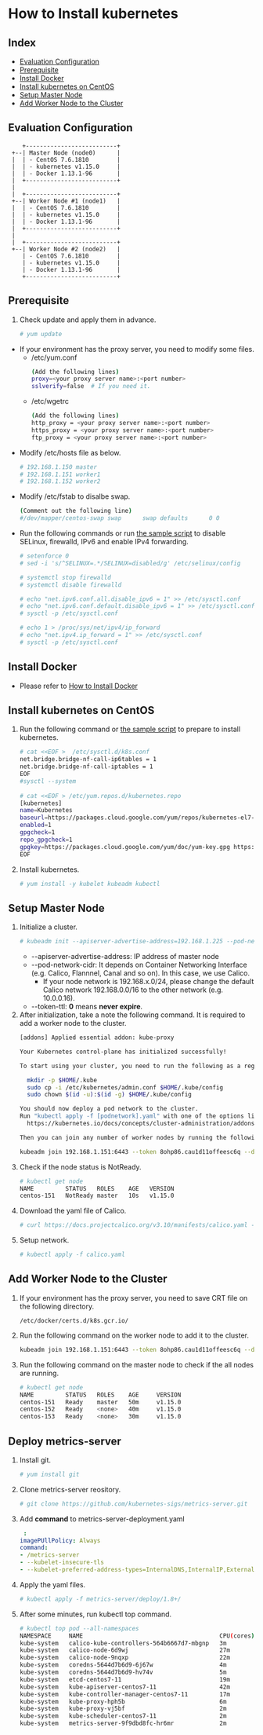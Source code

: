 # How to Install kubernetes
## Index
- [Evaluation Configuration](#Evaluation-Configuration)
- [Prerequisite](#Prerequisite)
- [Install Docker](#Install-Docker)
- [Install kubernetes on CentOS](#Install-kubernetes-on-CentOS)
- [Setup Master Node](#Setup-Master-Node)
- [Add Worker Node to the Cluster](#Add-Worker-Node-to-the-Cluster)

## Evaluation Configuration
```
    +--------------------------+
 +--| Master Node (node0)      |
 |  | - CentOS 7.6.1810        |
 |  | - kubernetes v1.15.0     |
 |  | - Docker 1.13.1-96       |
 |  +--------------------------+
 |
 |  +--------------------------+
 +--| Worker Node #1 (node1)   |
 |  | - CentOS 7.6.1810        |
 |  | - kubernetes v1.15.0     |
 |  | - Docker 1.13.1-96       |
 |  +--------------------------+
 |
 |  +--------------------------+
 +--| Worker Node #2 (node2)   |
    | - CentOS 7.6.1810        |
    | - kubernetes v1.15.0     |
    | - Docker 1.13.1-96       |
    +--------------------------+
```

## Prerequisite
1. Check update and apply them in advance.
   ```bash
   # yum update
   ```
- If your environment has the proxy server, you need to modify some files.
  - /etc/yum.conf
    ```bash
    (Add the following lines)
    proxy=<your proxy server name>:<port number>
    sslverify=false  # If you need it.
    ```
  - /etc/wgetrc
    ```bash
    (Add the following lines)
    http_proxy = <your proxy server name>:<port number>
    https_proxy = <your proxy server name>:<port number>
    ftp_proxy = <your proxy server name>:<port number>
    ```
- Modify /etc/hosts file as below.
  ```bash
  # 192.168.1.150 master
  # 192.168.1.151 worker1
  # 192.168.1.152 worker2
  ```
- Modify /etc/fstab to disalbe swap.
  ```bash
  (Comment out the following line)
  #/dev/mapper/centos-swap swap      swap defaults      0 0
  ```
- Run the following commands or run [the sample script](https://github.com/EXPRESSCLUSTER/kubernetes/blob/master/script/01_setup4k8s.sh) to disable SELinux, firewalld, IPv6 and enable IPv4 forwarding.
  ```bash
  # setenforce 0
  # sed -i 's/^SELINUX=.*/SELINUX=disabled/g' /etc/selinux/config

  # systemctl stop firewalld
  # systemctl disable firewalld

  # echo "net.ipv6.conf.all.disable_ipv6 = 1" >> /etc/sysctl.conf
  # echo "net.ipv6.conf.default.disable_ipv6 = 1" >> /etc/sysctl.conf
  # sysctl -p /etc/sysctl.conf

  # echo 1 > /proc/sys/net/ipv4/ip_forward
  # echo "net.ipv4.ip_forward = 1" >> /etc/sysctl.conf
  # sysctl -p /etc/sysctl.conf
  ```

## Install Docker
- Please refer to [How to Install Docker](https://github.com/EXPRESSCLUSTER/Docker/blob/master/HowToInstallDocker.md)

## Install kubernetes on CentOS
1. Run the following command or [the sample script](https://github.com/EXPRESSCLUSTER/kubernetes/blob/master/script/02_setup4k8s.sh) to prepare to install kubernetes.
   ```bash
   # cat <<EOF >  /etc/sysctl.d/k8s.conf
   net.bridge.bridge-nf-call-ip6tables = 1
   net.bridge.bridge-nf-call-iptables = 1
   EOF
   #sysctl --system
 
   # cat <<EOF > /etc/yum.repos.d/kubernetes.repo
   [kubernetes]
   name=Kubernetes
   baseurl=https://packages.cloud.google.com/yum/repos/kubernetes-el7-x86_64
   enabled=1
   gpgcheck=1
   repo_gpgcheck=1
   gpgkey=https://packages.cloud.google.com/yum/doc/yum-key.gpg https://packages.cloud.google.com/yum/doc/rpm-package-key.gpg
   EOF
   ```
 1. Install kubernetes.
    ```bash
    # yum install -y kubelet kubeadm kubectl
    ```

## Setup Master Node
1. Initialize a cluster.
   ```bash
   # kubeadm init --apiserver-advertise-address=192.168.1.225 --pod-network-cidr=10.0.0.0/16 --token-ttl 0
   ```
   - --apiserver-advertise-address: IP address of master node
   - --pod-network-cidr: It depends on Container Networking Interface (e.g. Calico, Flannnel, Canal and so on). In this case, we use Calico.
     - If your node network is 192.168.x.0/24, please change the default Calico network 192.168.0.0/16 to the other network (e.g. 10.0.0.16).
   - --token-ttl: **0** means **never expire**.
1. After initialization, take a note the following command. It is required to add a worker node to the cluster.
   ```bash
   [addons] Applied essential addon: kube-proxy
   
   Your Kubernetes control-plane has initialized successfully!
   
   To start using your cluster, you need to run the following as a regular user:
   
     mkdir -p $HOME/.kube
     sudo cp -i /etc/kubernetes/admin.conf $HOME/.kube/config
     sudo chown $(id -u):$(id -g) $HOME/.kube/config
   
   You should now deploy a pod network to the cluster.
   Run "kubectl apply -f [podnetwork].yaml" with one of the options listed at:
     https://kubernetes.io/docs/concepts/cluster-administration/addons/
   
   Then you can join any number of worker nodes by running the following on each as root:
   
   kubeadm join 192.168.1.151:6443 --token 8ohp86.cau1d11offeesc6q --discovery-token-ca-cert-hash sha256:eeb9e3cb74e3652c8a699ec4812131b771ae6eb788e4a4e0b6ec58193eb90241
   ```
1. Check if the node status is NotReady.
   ```bash
   # kubectl get node
   NAME         STATUS   ROLES    AGE   VERSION
   centos-151   NotReady master   10s   v1.15.0
   ```
1. Download the yaml file of Calico.
   ```bash
   # curl https://docs.projectcalico.org/v3.10/manifests/calico.yaml -O
   ```
1. Setup network. 
   ```bash
   # kubectl apply -f calico.yaml
   ```

## Add Worker Node to the Cluster
1. If your environment has the proxy server, you need to save CRT file on the following directory.
   ```
   /etc/docker/certs.d/k8s.gcr.io/
   ```
1. Run the following command on the worker node to add it to the cluster.
   ```bash
   kubeadm join 192.168.1.151:6443 --token 8ohp86.cau1d11offeesc6q --discovery-token-ca-cert-hash sha256:eeb9e3cb74e3652c8a699ec4812131b771ae6eb788e4a4e0b6ec58193eb90241
   ```
1. Run the following command on the master node to check if the all nodes are running.
   ```bash
   # kubectl get node
   NAME         STATUS   ROLES    AGE     VERSION
   centos-151   Ready    master   50m     v1.15.0
   centos-152   Ready    <none>   40m     v1.15.0
   centos-153   Ready    <none>   30m     v1.15.0
   ```

## Deploy metrics-server
1. Install git.
   ```sh
   # yum install git
   ```
1. Clone metrics-server reository.
   ```sh
   # git clone https://github.com/kubernetes-sigs/metrics-server.git
   ```
1. Add **command** to metrics-server-deployment.yaml
   ```yaml
    :
   imagePUllPolicy: Always
   command:
   - /metrics-server
   - --kubelet-insecure-tls
   - --kubelet-preferred-address-types=InternalDNS,InternalIP,ExternalDNS,ExternalIP,Hostname
   ```
1. Apply the yaml files.
   ```sh
   # kubectl apply -f metrics-server/deploy/1.8+/
   ```
1. After some minutes, run kubectl top command.
   ```sh
   # kubectl top pod --all-namespaces
   NAMESPACE     NAME                                       CPU(cores)   MEMORY(bytes)
   kube-system   calico-kube-controllers-564b6667d7-mbgnp   3m           10Mi
   kube-system   calico-node-6d9wj                          27m          43Mi
   kube-system   calico-node-9nqxp                          22m          28Mi
   kube-system   coredns-5644d7b6d9-6j67w                   4m           10Mi
   kube-system   coredns-5644d7b6d9-hv74v                   5m           10Mi
   kube-system   etcd-centos7-11                            19m          68Mi
   kube-system   kube-apiserver-centos7-11                  42m          266Mi
   kube-system   kube-controller-manager-centos7-11         17m          38Mi
   kube-system   kube-proxy-hph5b                           6m           11Mi
   kube-system   kube-proxy-vj5bf                           2m           13Mi
   kube-system   kube-scheduler-centos7-11                  2m           15Mi
   kube-system   metrics-server-9f9dbd8fc-hr6mr             2m           10Mi
   ```